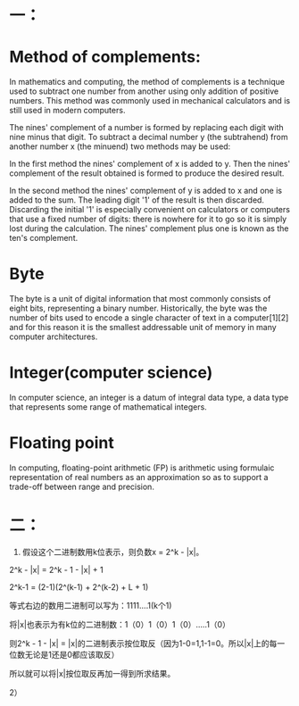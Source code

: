 # 一：


# Method of complements:   
 
 In mathematics and computing, the method of complements is a technique used to subtract one number from another using only addition of positive numbers. This method was commonly used in mechanical calculators and is still used in modern computers.       

The nines' complement of a number is formed by replacing each digit with nine minus that digit. To subtract a decimal number y (the subtrahend) from another number x (the minuend) two methods may be used:      

In the first method the nines' complement of x is added to y. Then the nines' complement of the result obtained is formed to produce the desired result.       

In the second method the nines' complement of y is added to x and one is added to the sum. The leading digit '1' of the result is then discarded. Discarding the initial '1' is especially convenient on calculators or computers that use a fixed number of digits: there is nowhere for it to go so it is simply lost during the calculation. The nines' complement plus one is known as the ten's complement.     

# Byte   

The byte is a unit of digital information that most commonly consists of eight bits, representing a binary number. Historically, the byte was the number of bits used to encode a single character of text in a computer[1][2] and for this reason it is the smallest addressable unit of memory in many computer architectures.

# Integer(computer science)   

In computer science, an integer is a datum of integral data type, a data type that represents some range of mathematical integers.   

# Floating point 

In computing, floating-point arithmetic (FP) is arithmetic using formulaic representation of real numbers as an approximation so as to support a trade-off between range and precision.     

# 二： 

1) 假设这个二进制数用k位表示，则负数x = 2^k - |x|。    

2^k - |x| = 2^k - 1 - |x| + 1     

2^k-1 = (2-1)(2^(k-1) + 2^(k-2) + L + 1)     

等式右边的数用二进制可以写为：1111....1(k个1)     

将|x|也表示为有k位的二进制数：1（0）1（0）1（0）.....1（0）       

则2^k - 1 - |x| = |x|的二进制表示按位取反（因为1-0=1,1-1=0。所以|x|上的每一位数无论是1还是0都应该取反）     

所以就可以将|x|按位取反再加一得到所求结果。    

2） 



